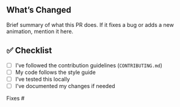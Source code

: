 ## What’s Changed

Brief summary of what this PR does. If it fixes a bug or adds a new animation, mention it here.

## ✅ Checklist

- [ ] I’ve followed the contribution guidelines (`CONTRIBUTING.md`)
- [ ] My code follows the style guide
- [ ] I’ve tested this locally
- [ ] I’ve documented my changes if needed

Fixes #
